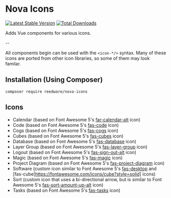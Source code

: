 # Nova Icons

[![Latest Stable Version](https://poser.pugx.org/reedware/nova-icons/v/stable)](https://packagist.org/packages/reedware/nova-icons)
[![Total Downloads](https://poser.pugx.org/reedware/nova-icons/downloads)](https://packagist.org/packages/reedware/nova-icons)

Adds Vue components for various icons.

--

All components begin can be used with the `<icon-*/>` syntax. Many of these icons are ported from other icon libraries, so some of them may look familar.


## Installation (Using Composer)

```
composer require reedware/nova-icons
```


## Icons

* Calendar (based on Font Awesome 5's [far-calendar-alt](https://fontawesome.com/icons/calendar-alt?style=regular) icon)
* Code (based on Font Awesome 5's [fas-code](https://fontawesome.com/icons/code?style=solid) icon)
* Cogs (based on Font Awesome 5's [fas-cogs](https://fontawesome.com/icons/cogs?style=solid) icon)
* Cubes (based on Font Awesome 5's [fas-cubes](https://fontawesome.com/icons/cubes?style=solid) icon)
* Database (based on Font Awesome 5's [fas-database](https://fontawesome.com/icons/database?style=solid) icon)
* Layer Group (based on Font Awesome 5's [fas-layer-group](https://fontawesome.com/icons/layer-group?style=solid) icon)
* Logout (based on Font Awesome 5's [fas-sign-out-alt](https://fontawesome.com/icons/sign-out-alt?style=solid) icon)
* Magic (based on Font Awesome 5's [fas-magic](https://fontawesome.com/icons/magic?style=solid) icon)
* Project Diagram (based on Font Awesome 5's [fas-project-diagram](https://fontawesome.com/icons/project-diagram?style=solid) icon)
* Software (custom icon similar to Font Awesome 5's [fas-desktop](https://fontawesome.com/icons/desktop?style=solid) and [fas-cube|https://fontawesome.com/icons/cube?style=solid] icons)
* Sort (custom icon that uses a bi-directional arrow, but is similar to Font Awesome 5's [fas-sort-amount-up-alt](https://fontawesome.com/icons/sort-amount-up-alt?style=solid) icon)
* Tasks (based on Font Awesome 5's [fas-tasks](https://fontawesome.com/icons/tasks?style=solid) icon)

